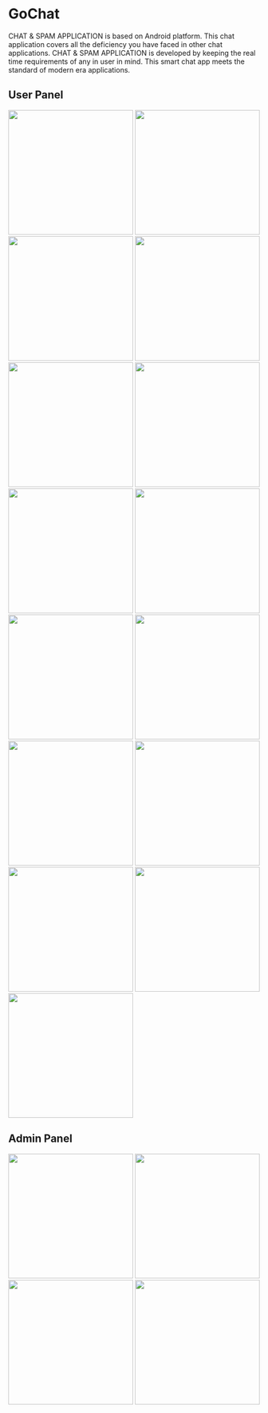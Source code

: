 # GoChat
CHAT &amp; SPAM APPLICATION is based on Android platform. This chat application covers all the  deficiency you have faced in other chat applications. CHAT &amp; SPAM APPLICATION is developed  by keeping the real time requirements of any in user in mind. This smart chat app meets the  standard of modern era applications.

## User Panel
<img src="https://user-images.githubusercontent.com/71471346/124329280-a12afa80-dba4-11eb-9f99-a1544794ff18.jpeg" width="250">
<img src="https://user-images.githubusercontent.com/71471346/124329283-a2f4be00-dba4-11eb-8807-6e9287efdb27.jpeg" width="250">
<img src="https://user-images.githubusercontent.com/71471346/124329291-a6884500-dba4-11eb-8c5f-442407a8c843.jpeg" width="250">
<img src="https://user-images.githubusercontent.com/71471346/124329294-a8520880-dba4-11eb-96b1-659892d60e7a.jpeg" width="250">
<img src="https://user-images.githubusercontent.com/71471346/124329299-aa1bcc00-dba4-11eb-95be-3510988aba28.jpeg" width="250">
<img src="https://user-images.githubusercontent.com/71471346/124329304-ab4cf900-dba4-11eb-8248-6f1857cd7366.jpeg" width="250">
<img src="https://user-images.githubusercontent.com/71471346/124329308-ac7e2600-dba4-11eb-9c30-b9f5b2d1212c.jpeg" width="250">
<img src="https://user-images.githubusercontent.com/71471346/124329321-af791680-dba4-11eb-86ef-f87afafbc785.jpeg" width="250">
<img src="https://user-images.githubusercontent.com/71471346/124329404-cc154e80-dba4-11eb-8c14-ca90d133c022.jpeg" width="250">
<img src="https://user-images.githubusercontent.com/71471346/124329339-b3a53400-dba4-11eb-9b46-680510ccb64e.jpeg" width="250">
<img src="https://user-images.githubusercontent.com/71471346/124329351-b7d15180-dba4-11eb-8f72-bbcc85c3b280.jpeg" width="250">
<img src="https://user-images.githubusercontent.com/71471346/124329356-b99b1500-dba4-11eb-82c2-735714976741.jpeg" width="250">
<img src="https://user-images.githubusercontent.com/71471346/124329380-bf90f600-dba4-11eb-9905-5e5da63e85e3.jpeg" width="250">
<img src="https://user-images.githubusercontent.com/71471346/124329404-cc154e80-dba4-11eb-8c14-ca90d133c022.jpeg" width="250">
<img src="https://user-images.githubusercontent.com/71471346/124329404-cc154e80-dba4-11eb-8c14-ca90d133c022.jpeg" width="250">

## Admin Panel

<img src="https://user-images.githubusercontent.com/71471346/124329439-d9323d80-dba4-11eb-86bf-aa95694ba14f.jpeg" width="250">
<img src="https://user-images.githubusercontent.com/71471346/124329444-dafc0100-dba4-11eb-85dd-5e6c2faedb26.jpeg" width="250">
<img src="https://user-images.githubusercontent.com/71471346/124329451-df281e80-dba4-11eb-8061-98607f9b1dc0.jpeg" width="250">
<img src="https://user-images.githubusercontent.com/71471346/124329507-f8c96600-dba4-11eb-9bed-4b39b8fb60c2.jpeg" width="250">

